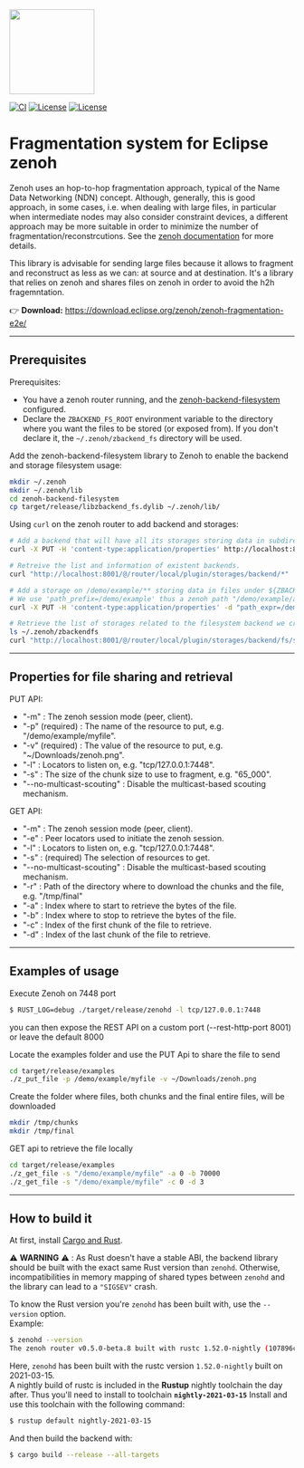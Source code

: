<img src="http://zenoh.io/img/zenoh-dragon-small.png" width="150">

[![CI](https://github.com/Alez87/zenoh-fragmentation-e2e/workflows/CI/badge.svg)](https://github.com/eclipse-zenoh/zenoh-backend-filesystem/actions?query=workflow%3A%22CI%22)
[![License](https://img.shields.io/badge/License-EPL%202.0-blue)](https://choosealicense.com/licenses/epl-2.0/)
[![License](https://img.shields.io/badge/License-Apache%202.0-blue.svg)](https://opensource.org/licenses/Apache-2.0)

# Fragmentation system for Eclipse zenoh

Zenoh uses an hop-to-hop fragmentation approach, typical of the Name Data Networking (NDN) concept. Although, generally, this is good approach, in some cases, i.e. when dealing with large files, in particular when intermediate nodes may also consider constraint devices, a different approach may be more suitable in order to minimize the number of fragmentation/reconstrcutions. 
See the [zenoh documentation](http://zenoh.io/docs/manual/backends/) for more details.

This library is advisable for sending large files because it allows to fragment and reconstruct as less as we can: at source and at destination.
It's a library that relies on zenoh and shares files on zenoh in order to avoid the h2h fragemntation.

:point_right: **Download:** https://download.eclipse.org/zenoh/zenoh-fragmentation-e2e/

-------------------------------

## **Prerequisites**

Prerequisites:
 - You have a zenoh router running, and the [zenoh-backend-filesystem](https://download.eclipse.org/zenoh/zenoh-backend-filesystem) configured.
 - Declare the `ZBACKEND_FS_ROOT` environment variable to the directory where you want the files to be stored (or exposed from).
If you don't declare it, the `~/.zenoh/zbackend_fs` directory will be used.

Add the zenoh-backend-filesystem library to Zenoh to enable the backend and storage filesystem usage:
```bash
mkdir ~/.zenoh
mkdir ~/.zenoh/lib
cd zenoh-backend-filesystem
cp target/release/libzbackend_fs.dylib ~/.zenoh/lib/
```

Using `curl` on the zenoh router to add backend and storages:
```bash
# Add a backend that will have all its storages storing data in subdirectories of ${ZBACKEND_FS_ROOT} directory.
curl -X PUT -H 'content-type:application/properties' http://localhost:8001/@/router/local/plugin/storages/backend/fs

# Retreive the list and information of existent backends.
curl "http://localhost:8001/@/router/local/plugin/storages/backend/*"

# Add a storage on /demo/example/** storing data in files under ${ZBACKEND_FS_ROOT}/test/ directory
# We use 'path_prefix=/demo/example' thus a zenoh path "/demo/example/a/b" will be stored as "${ZBACKEND_FS_ROOT}/test/a/b"
curl -X PUT -H 'content-type:application/properties' -d "path_expr=/demo/example/myfile/**;path_prefix=/demo/example/myfile;dir=test" http://localhost:8001/@/router/local/plugin/storages/backend/fs/storage/example

# Retrieve the list of storages related to the filesystem backend we created
ls ~/.zenoh/zbackendfs
curl "http://localhost:8001/@/router/local/plugin/storages/backend/fs/storage/*"
```

-------------------------------

## Properties for file sharing and retrieval

PUT API:
- "-m" : The zenoh session mode (peer, client).
- "-p" (required) : The name of the resource to put, e.g. "/demo/example/myfile".
- "-v" (required) : The value of the resource to put, e.g. "~/Downloads/zenoh.png".
- "-l" : Locators to listen on, e.g. "tcp/127.0.0.1:7448".
- "-s" : The size of the chunk size to use to fragment, e.g. "65_000".
- "--no-multicast-scouting" : Disable the multicast-based scouting mechanism.

GET API:
- "-m" : The zenoh session mode (peer, client).
- "-e" : Peer locators used to initiate the zenoh session.
- "-l" : Locators to listen on, e.g. "tcp/127.0.0.1:7448".
- "-s" : (required) The selection of resources to get.
- "--no-multicast-scouting" : Disable the multicast-based scouting mechanism.
- "-r" : Path of the directory where to download the chunks and the file, e.g. "/tmp/final"
- "-a" : Index where to start to retrieve the bytes of the file.
- "-b" : Index where to stop to retrieve the bytes of the file.
- "-c" : Index of the first chunk of the file to retrieve.
- "-d" : Index of the last chunk of the file to retrieve.

-------------------------------

## **Examples of usage**

Execute Zenoh on 7448 port
```bash
$ RUST_LOG=debug ./target/release/zenohd -l tcp/127.0.0.1:7448
```
you can then expose the REST API on a custom port (--rest-http-port 8001) or leave the default 8000

Locate the examples folder and use the PUT Api to share the file to send
```bash
cd target/release/examples
./z_put_file -p /demo/example/myfile -v ~/Downloads/zenoh.png
```

Create the folder where files, both chunks and the final entire files, will be downloaded
```bash
mkdir /tmp/chunks
mkdir /tmp/final 
```

GET api to retrieve the file locally
```bash
cd target/release/examples
./z_get_file -s "/demo/example/myfile" -a 0 -b 70000
./z_get_file -s "/demo/example/myfile" -c 0 -d 3
```

-------------------------------

## How to build it

At first, install [Cargo and Rust](https://doc.rust-lang.org/cargo/getting-started/installation.html). 

:warning: **WARNING** :warning: : As Rust doesn't have a stable ABI, the backend library should be
built with the exact same Rust version than `zenohd`. Otherwise, incompatibilities in memory mapping
of shared types between `zenohd` and the library can lead to a `"SIGSEV"` crash.

To know the Rust version you're `zenohd` has been built with, use the `--version` option.  
Example:
```bash
$ zenohd --version
The zenoh router v0.5.0-beta.8 built with rustc 1.52.0-nightly (107896c32 2021-03-15)
```
Here, `zenohd` has been built with the rustc version `1.52.0-nightly` built on 2021-03-15.  
A nightly build of rustc is included in the **Rustup** nightly toolchain the day after.
Thus you'll need to install to toolchain **`nightly-2021-03-15`**
Install and use this toolchain with the following command:

```bash
$ rustup default nightly-2021-03-15
```

And then build the backend with:

```bash
$ cargo build --release --all-targets
```
